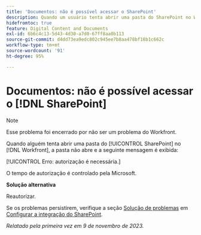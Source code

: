```yaml
---
title: 'Documentos: não é possível acessar o SharePoint'
description: Quando um usuário tenta abrir uma pasta do SharePoint no Workfront, a pasta não abre e uma mensagem é exibida.
hidefromtoc: true
feature: Digital Content and Documents
exl-id: 6b6c4c13-5d43-4d30-a7d0-67ff8aa0b113
source-git-commit: d4dd73ea9edc802c945ee7b8aa478bf18b1c662c
workflow-type: tm+mt
source-wordcount: '91'
ht-degree: 95%

---
```


# Documentos: não é possível acessar o [!DNL SharePoint]

<!--WF and WFP, article live for workaround-->

>[!NOTE]
>
>Esse problema foi encerrado por não ser um problema do Workfront.

Quando alguém tenta abrir uma pasta do [!UICONTROL SharePoint] no [!DNL Workfront], a pasta não abre e a seguinte mensagem é exibida:

[!UICONTROL Erro: autorização é necessária.]

O tempo de autorização é controlado pela Microsoft.

**Solução alternativa**

Reautorizar.

Se os problemas persistirem, verifique a seção [Solução de problemas](https://experienceleague.adobe.com/docs/workfront/using/administration-and-setup/configure-integrations/configure-sharepoint-integration.html?lang=pt-BR#troubleshooting) em [Configurar a integração do SharePoint](https://experienceleague.adobe.com/docs/workfront/using/administration-and-setup/configure-integrations/configure-sharepoint-integration.html?lang=pt-BR).

_Relatado pela primeira vez em 9 de novembro de 2023._
